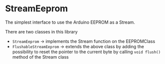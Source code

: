 StreamEeprom
===

The simplest interface to use the Arduino EEPROM as a Stream.

There are two classes in this library
- `StreamEeprom` -> implements the Stream function on the EEPROMClass
- `FlushableStreamEeprom` -> extends the above class by adding the possibility to reset the pointer to the current byte by calling `void flush()` method of the Stream class
